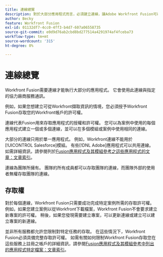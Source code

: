 ```yaml
---
title: 連線總覽
description: 對於大部分應用程式而言，必須建立連線，讓Adobe Workfront Fusion可以根據特定情境的設定與指定的協力廠商服務通訊。
author: Becky
feature: Workfront Fusion
exl-id: 01132df7-4cc0-4ff3-b4d7-607a06558735
source-git-commit: e0d9d76ab2cbd8bd277514a4291974af4fceba73
workflow-type: tm+mt
source-wordcount: '315'
ht-degree: 0%

---
```


# 連線總覽

Workfront Fusion需要連線才能執行大部分的應用程式。  它會使用此連線與指定的協力廠商服務通訊。

例如，如果您想建立可從Workfront擷取資訊的情境，您必須授予Workfront Fusion存取您的Workfront帳戶的許可權。

連線代表Fusion用來存取應用程式的授權和許可權。 您可以為案例中使用的每個應用程式建立一個或多個連線，並可以在多個模組或案例中使用相同的連線。

大部分的連線只用於單一應用程式。 例如，Workfront連線不能用於[!UICONTROL Salesforce]模組。 有些[!DNL Adobe]應用程式可以共用連線。 如需詳細資訊，請參閱列於[Fusion應用程式及其模組參考之這些應用程式的文章：文章索引](/help/workfront-fusion/references/apps-and-modules/apps-and-modules-toc.md)。

連線為團隊所擁有。 團隊的所有成員都可以存取團隊的連線，而團隊外部的使用者無權存取團隊的連線。

## 存取權

對於每個連線，Workfront Fusion只需要成功完成特定案例所需的存取許可權。 例如，如果您建立案例以從Workfront下載檔案，Workfront Fusion不會要求建立新專案的許可權。 稍後，如果您發現需要建立專案，可以更新連線或建立可以建立專案的新連線。

並非所有服務都允許您限制對特定任務的存取。 在這些情況下，Workfront Fusion必須具備完整存取許可權。 如需有關如何限制Workfront Fusion存取您在這些服務上註冊之帳戶的詳細資訊，請參閱[Fusion應用程式及其模組參考中列出的應用程式特定檔案：文章索引](/help/workfront-fusion/references/apps-and-modules/apps-and-modules-toc.md)。
